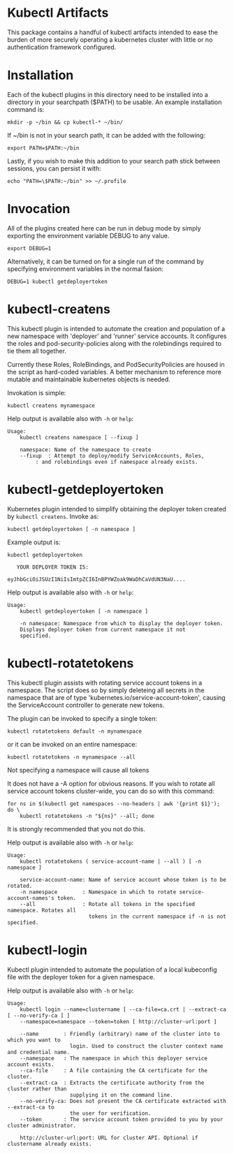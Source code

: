 <!--
###########################################################################
# Various Kubectl Artifacts (kubectl-login, kubectl-createns,             #
#    kubect-rotate-tokens)                                                #
# Copyright (C) 2021 CJ Oster (ocj@vmware.com)                            #
#                                                                         #
# This program is free software: you can redistribute it and/or modify    #
# it under the terms of the GNU Lesser General Public License as          #
# published by the Free Software Foundation, either version 3 of the      #
# License, or (at your option) any later version.                         #
#                                                                         #
# This program is distributed in the hope that it will be useful, but     #
# WITHOUT ANY WARRANTY; without even the implied warranty of              #
# MERCHANTABILITY or FITNESS FOR A PARTICULAR PURPOSE. See the GNU Lesser #
# General Public License for more details.                                #
#                                                                         #
# You should have received a copy of the GNU Lesser General Public        #
# License along with this program. If not, see                            #
# <https://www.gnu.org/licenses/>.                                        #
###########################################################################
-->

# Kubectl Artifacts

This package contains a handful of kubectl artifacts intended to ease the
burden of more securely operating a kubernetes cluster with little or no authentication
framework configured.

# Installation

Each of the kubectl plugins in this directory need to be installed into
a directory in your searchpath ($PATH) to be usable. An example
installation command is:

    mkdir -p ~/bin && cp kubectl-* ~/bin/

If ~/bin is not in your search path, it can be added with the following:

    export PATH=$PATH:~/bin

Lastly, if you wish to make this addition to your search path stick
between sessions, you can persist it with:

    echo "PATH=\$PATH:~/bin" >> ~/.profile

# Invocation

All of the plugins created here can be run in debug mode by simply
exporting the environment variable DEBUG to any value.

    export DEBUG=1

Alternatively, it can be turned on for a single run of the command by
specifying environment variables in the normal fasion:

    DEBUG=1 kubectl getdeployertoken

# kubectl-createns

This kubectl plugin is intended to automate the creation and population
of a new namespace with 'deployer' and 'runner' service accounts. It
configures the roles and pod-security-policies along with the
rolebindings required to tie them all together.

Currently these Roles, RoleBindings, and PodSecurityPolicies are housed
in the script as hard-coded variables. A better mechanism to reference
more mutable and maintainable kubernetes objects is needed.

Invokation is simple:

    kubectl createns mynamespace

Help output is available also with `-h` or `help`:

    Usage:
        kubectl createns namespace [ --fixup ]
        
        namespace: Name of the namespace to create
        --fixup  : Attempt to deploy/modify ServiceAccounts, Roles,
        	 : and rolebindings even if namespace already exists.

# kubectl-getdeployertoken

Kubernetes plugin intended to simplify obtaining the deployer token
created by `kubectl createns`. Invoke as:

    kubectl getdeployertoken [ -n namespace ]

Example output is:

    kubectl getdeployertoken
    
       YOUR DEPLOYER TOKEN IS:
    
    eyJhbGciOiJSUzI1NiIsImtpZCI6InBPYWZoak9WaDhCaVdUN3NaU....

Help output is available also with `-h` or `help`:

    Usage:
        kubectl getdeployertoken [ -n namespace ]
        
        -n namespace: Namespace from which to display the deployer token.
        Displays deployer token from current namespace it not
        specified.

# kubectl-rotatetokens

This kubectl plugin assists with rotating service account tokens in a
namespace. The script does so by simply deleteing all secrets in the
namespace that are of type 'kubernetes.io/service-account-token',
causing the ServiceAccount controller to generate new tokens.

The plugin can be invoked to specify a single token:

    kubectl rotatetokens default -n mynamespace

or it can be invoked on an entire namespace:

    kubectl rotatetokens -n mynamespace --all

Not specifying a namespace will cause all tokens

It does not have a -A option for obvious reasons. If you wish to
rotate all service account tokens cluster-wide, you can do so with
this command:

    for ns in $(kubectl get namespaces --no-headers | awk '{print $1}'); do \
        kubectl rotatetokens -n "${ns}" --all; done

It is strongly recommended that you not do this.

Help output is available also with `-h` or `help`:

    Usage:
        kubectl rotatetokens ( service-account-name | --all ) [ -n namespace ]
        
        service-account-name: Name of service account whose token is to be rotated.
        -n namespace        : Namespace in which to rotate service-account-names's token.
        --all               : Rotate all tokens in the specified namespace. Rotates all
                              tokens in the current namespace if -n is not specified.

# kubectl-login

Kubectl plugin intended to automate the population of a local kubeconfig
file with the deployer token for a given namespace.

Help output is available also with `-h` or `help`:

    Usage:
        kubectl login --name=clustername [ --ca-file=ca.crt | --extract-ca [ --no-verify-ca ] ]
        --namespace=namespace --token=token [ http://cluster-url:port ]
        
        --name        : Friendly (arbitrary) name of the cluster into to which you want to
                        login. Used to construct the cluster context name and credential name.
        --namespace   : The namespace in which this deployer service account exists.
        --ca-file     : A file containing the CA certificate for the cluster.
        --extract-ca  : Extracts the certificate authority from the cluster rather than
                        supplying it on the command line.
        --no-verify-ca: Does not present the CA certificate extracted with --extract-ca to
                        the user for verification.
        --token       : The service account token provided to you by your cluster administrator.
        
        http://cluster-url:port: URL for cluster API. Optional if clustername already exists.
